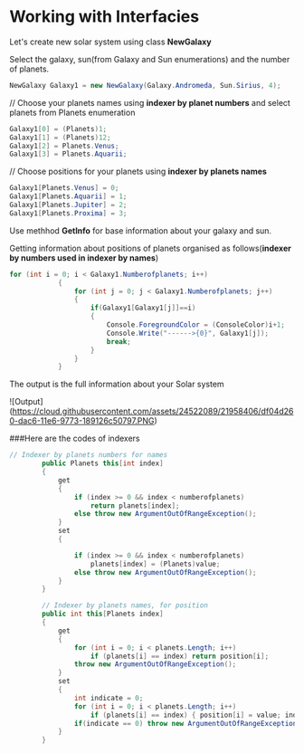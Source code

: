 # Working with Interfacies 

Let's create new solar system using class **NewGalaxy**

Select the galaxy, sun(from Galaxy and Sun enumerations) and the number of planets.

```c#
NewGalaxy Galaxy1 = new NewGalaxy(Galaxy.Andromeda, Sun.Sirius, 4);
```

// Choose your planets names using **indexer by planet numbers** and select planets from Planets enumeration
```c#
Galaxy1[0] = (Planets)1;
Galaxy1[1] = (Planets)12;
Galaxy1[2] = Planets.Venus;
Galaxy1[3] = Planets.Aquarii;
```

// Choose positions for your planets using **indexer by planets names**
```c#
Galaxy1[Planets.Venus] = 0;
Galaxy1[Planets.Aquarii] = 1;
Galaxy1[Planets.Jupiter] = 2;
Galaxy1[Planets.Proxima] = 3;
```
Use methhod **GetInfo** for base information about your galaxy and sun.

Getting information about positions of planets organised as follows(**indexer by numbers used in indexer by names**)
```C#
for (int i = 0; i < Galaxy1.Numberofplanets; i++)
            {
                for (int j = 0; j < Galaxy1.Numberofplanets; j++)
                {
                    if(Galaxy1[Galaxy1[j]]==i)
                    {
                        Console.ForegroundColor = (ConsoleColor)i+1;
                        Console.Write("------>{0}", Galaxy1[j]);
                        break;
                    }
                }           
            }
```
The output is the full information about your Solar system

![Output] (https://cloud.githubusercontent.com/assets/24522089/21958406/df04d260-dac6-11e6-9773-189126c50797.PNG)

###Here are the codes of indexers
```C#
// Indexer by planets numbers for names
        public Planets this[int index]
        {
            get
            {
                if (index >= 0 && index < numberofplanets)
                    return planets[index];
                else throw new ArgumentOutOfRangeException();
            }
            set
            {

                if (index >= 0 && index < numberofplanets)
                    planets[index] = (Planets)value;
                else throw new ArgumentOutOfRangeException();
            }
        }

        // Indexer by planets names, for position
        public int this[Planets index]
        {
            get
            {
                for (int i = 0; i < planets.Length; i++)
                    if (planets[i] == index) return position[i];
                throw new ArgumentOutOfRangeException();
            }
            set
            {
                int indicate = 0;
                for (int i = 0; i < planets.Length; i++)
                    if (planets[i] == index) { position[i] = value; indicate++; }
                if(indicate == 0) throw new ArgumentOutOfRangeException();
            }
        }
```

